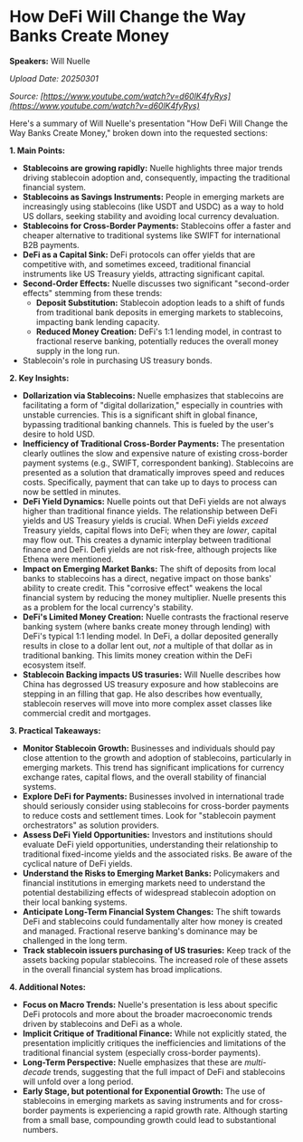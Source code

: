 # How DeFi Will Change the Way Banks Create Money

**Speakers:** Will Nuelle


*Upload Date: 20250301*

*Source: [https://www.youtube.com/watch?v=d60lK4fyRys](https://www.youtube.com/watch?v=d60lK4fyRys)*

Here's a summary of Will Nuelle's presentation "How DeFi Will Change the Way Banks Create Money," broken down into the requested sections:

**1. Main Points:**

*   **Stablecoins are growing rapidly:** Nuelle highlights three major trends driving stablecoin adoption and, consequently, impacting the traditional financial system.
*   **Stablecoins as Savings Instruments:** People in emerging markets are increasingly using stablecoins (like USDT and USDC) as a way to hold US dollars, seeking stability and avoiding local currency devaluation.
*   **Stablecoins for Cross-Border Payments:** Stablecoins offer a faster and cheaper alternative to traditional systems like SWIFT for international B2B payments.
*   **DeFi as a Capital Sink:** DeFi protocols can offer yields that are competitive with, and sometimes exceed, traditional financial instruments like US Treasury yields, attracting significant capital.
*   **Second-Order Effects:** Nuelle discusses two significant "second-order effects" stemming from these trends:
    *   **Deposit Substitution:** Stablecoin adoption leads to a shift of funds from traditional bank deposits in emerging markets to stablecoins, impacting bank lending capacity.
    *   **Reduced Money Creation:** DeFi's 1:1 lending model, in contrast to fractional reserve banking, potentially reduces the overall money supply in the long run.
* Stablecoin's role in purchasing US treasury bonds.

**2. Key Insights:**

*   **Dollarization via Stablecoins:** Nuelle emphasizes that stablecoins are facilitating a form of "digital dollarization," especially in countries with unstable currencies. This is a significant shift in global finance, bypassing traditional banking channels. This is fueled by the user's desire to hold USD.
*   **Inefficiency of Traditional Cross-Border Payments:** The presentation clearly outlines the slow and expensive nature of existing cross-border payment systems (e.g., SWIFT, correspondent banking). Stablecoins are presented as a solution that dramatically improves speed and reduces costs. Specifically, payment that can take up to days to process can now be settled in minutes.
*   **DeFi Yield Dynamics:** Nuelle points out that DeFi yields are not always higher than traditional finance yields.  The relationship between DeFi yields and US Treasury yields is crucial. When DeFi yields *exceed* Treasury yields, capital flows into DeFi; when they are *lower*, capital may flow out.  This creates a dynamic interplay between traditional finance and DeFi. Defi yields are not risk-free, although projects like Ethena were mentioned.
*   **Impact on Emerging Market Banks:** The shift of deposits from local banks to stablecoins has a direct, negative impact on those banks' ability to create credit.  This "corrosive effect" weakens the local financial system by reducing the money multiplier. Nuelle presents this as a problem for the local currency's stability.
*   **DeFi's Limited Money Creation:** Nuelle contrasts the fractional reserve banking system (where banks create money through lending) with DeFi's typical 1:1 lending model.  In DeFi, a dollar deposited generally results in close to a dollar lent out, *not* a multiple of that dollar as in traditional banking. This limits money creation within the DeFi ecosystem itself.
* **Stablecoin Backing impacts US trasuries:** Will Nuelle describes how China has degrossed US treasury exposure and how stablecoins are stepping in an filling that gap. He also describes how eventually, stablecoin reserves will move into more complex asset classes like commercial credit and mortgages.

**3. Practical Takeaways:**

*   **Monitor Stablecoin Growth:** Businesses and individuals should pay close attention to the growth and adoption of stablecoins, particularly in emerging markets. This trend has significant implications for currency exchange rates, capital flows, and the overall stability of financial systems.
*   **Explore DeFi for Payments:** Businesses involved in international trade should seriously consider using stablecoins for cross-border payments to reduce costs and settlement times.  Look for "stablecoin payment orchestrators" as solution providers.
*   **Assess DeFi Yield Opportunities:** Investors and institutions should evaluate DeFi yield opportunities, understanding their relationship to traditional fixed-income yields and the associated risks.  Be aware of the cyclical nature of DeFi yields.
*   **Understand the Risks to Emerging Market Banks:** Policymakers and financial institutions in emerging markets need to understand the potential destabilizing effects of widespread stablecoin adoption on their local banking systems.
*   **Anticipate Long-Term Financial System Changes:** The shift towards DeFi and stablecoins could fundamentally alter how money is created and managed.  Fractional reserve banking's dominance may be challenged in the long term.
* **Track stablecoin issuers purchasing of US trasuries:** Keep track of the assets backing popular stablecoins. The increased role of these assets in the overall financial system has broad implications.

**4. Additional Notes:**

*   **Focus on Macro Trends:** Nuelle's presentation is less about specific DeFi protocols and more about the broader macroeconomic trends driven by stablecoins and DeFi as a whole.
*   **Implicit Critique of Traditional Finance:** While not explicitly stated, the presentation implicitly critiques the inefficiencies and limitations of the traditional financial system (especially cross-border payments).
*   **Long-Term Perspective:** Nuelle emphasizes that these are *multi-decade* trends, suggesting that the full impact of DeFi and stablecoins will unfold over a long period.
* **Early Stage, but potentional for Exponential Growth:** The use of stablecoins in emerging markets as saving instruments and for cross-border payments is experiencing a rapid growth rate. Although starting from a small base, compounding growth could lead to substantional numbers.